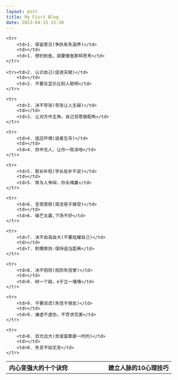 ```yaml
---
layout: post
title: My Fisrt Blog
date: 2013-04-15 15:30
---
```

<table> 
    <tr align="left">
        <th width="40%"><strong>内心变强大的十个诀窍<strong></th>
        <th width="20%"><strong><strong></th>
        <th width="40%"><strong>建立人脉的10心理技巧<strong></th>
    </tr>

    <tr>
        <td>1. 保留意见(争执有失涵养)</td>
        <td></td>
        <td>1. 想钓到鱼，就要像鱼那样思考</td>
    </tr>

    <tr><td>2. 认识自己(促进天赋)</td>
        <td></td>
        <td>2. 不要总显示比别人聪明</td>
    </tr>

    <tr>
        <td>3. 决不夸张(夸张让人生疑)</td>
        <td></td>
        <td>3. 让对方作主角，自己甘愿做配角</td>
    </tr>

    <tr>
        <td>4. 适应环境(适者生存)</td>
        <td></td>
        <td>4. 目中无人，让你一败涂地</td>
    </tr>

<!--break-->

    <tr>
        <td>5. 取长补短(学长处补不足)</td>
        <td></td>
        <td>5. 常与人争辩，你永难赢</td>
    </tr>

    <tr>
        <td>6. 言简意赅(简洁易于接受)</td>
        <td></td>
        <td>6. 锋芒太露,下场不好</td>
    </tr>

    <tr>
        <td>7. 决不自高自大(不要炫耀自己)</td>
        <td></td>
        <td>7. 刺猬原则-保持适当距离</td>
    </tr>

    <tr>
        <td>8. 决不抱怨(抱怨失信誉)</td>
        <td></td>
        <td>8. 树一个敌，e于立一堵墙</td>
    </tr>

    <tr>
        <td>9. 不要说谎(失信于朋友)</td>
        <td></td>
        <td>9. 谦虚不虚伪，不苛求完美</td>
    </tr>

    <tr>
        <td>0. 目光远大(贫或富都是一时的)</td>
        <td></td>
        <td>0. 失言不如无言</td>
    </tr>
</table>

